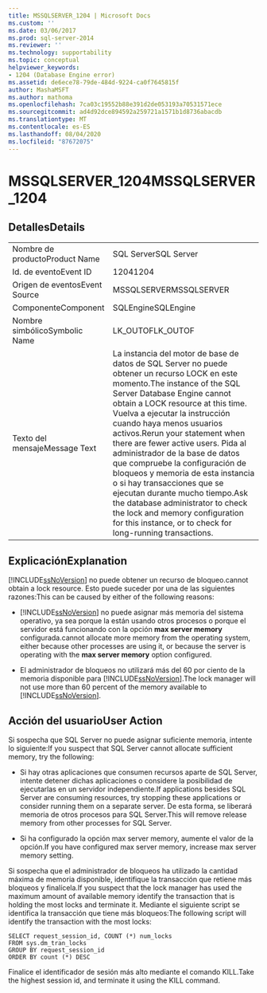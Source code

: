 ```yaml
---
title: MSSQLSERVER_1204 | Microsoft Docs
ms.custom: ''
ms.date: 03/06/2017
ms.prod: sql-server-2014
ms.reviewer: ''
ms.technology: supportability
ms.topic: conceptual
helpviewer_keywords:
- 1204 (Database Engine error)
ms.assetid: de6ece78-79de-484d-9224-ca0f7645815f
author: MashaMSFT
ms.author: mathoma
ms.openlocfilehash: 7ca03c19552b88e391d2de053193a70531571ece
ms.sourcegitcommit: ad4d92dce894592a259721a1571b1d8736abacdb
ms.translationtype: MT
ms.contentlocale: es-ES
ms.lasthandoff: 08/04/2020
ms.locfileid: "87672075"
---
```

# <a name="mssqlserver_1204"></a><span data-ttu-id="e5c4c-102">MSSQLSERVER_1204</span><span class="sxs-lookup"><span data-stu-id="e5c4c-102">MSSQLSERVER_1204</span></span>
    
## <a name="details"></a><span data-ttu-id="e5c4c-103">Detalles</span><span class="sxs-lookup"><span data-stu-id="e5c4c-103">Details</span></span>  
  
|||  
|-|-|  
|<span data-ttu-id="e5c4c-104">Nombre de producto</span><span class="sxs-lookup"><span data-stu-id="e5c4c-104">Product Name</span></span>|<span data-ttu-id="e5c4c-105">SQL Server</span><span class="sxs-lookup"><span data-stu-id="e5c4c-105">SQL Server</span></span>|  
|<span data-ttu-id="e5c4c-106">Id. de evento</span><span class="sxs-lookup"><span data-stu-id="e5c4c-106">Event ID</span></span>|<span data-ttu-id="e5c4c-107">1204</span><span class="sxs-lookup"><span data-stu-id="e5c4c-107">1204</span></span>|  
|<span data-ttu-id="e5c4c-108">Origen de eventos</span><span class="sxs-lookup"><span data-stu-id="e5c4c-108">Event Source</span></span>|<span data-ttu-id="e5c4c-109">MSSQLSERVER</span><span class="sxs-lookup"><span data-stu-id="e5c4c-109">MSSQLSERVER</span></span>|  
|<span data-ttu-id="e5c4c-110">Componente</span><span class="sxs-lookup"><span data-stu-id="e5c4c-110">Component</span></span>|<span data-ttu-id="e5c4c-111">SQLEngine</span><span class="sxs-lookup"><span data-stu-id="e5c4c-111">SQLEngine</span></span>|  
|<span data-ttu-id="e5c4c-112">Nombre simbólico</span><span class="sxs-lookup"><span data-stu-id="e5c4c-112">Symbolic Name</span></span>|<span data-ttu-id="e5c4c-113">LK_OUTOF</span><span class="sxs-lookup"><span data-stu-id="e5c4c-113">LK_OUTOF</span></span>|  
|<span data-ttu-id="e5c4c-114">Texto del mensaje</span><span class="sxs-lookup"><span data-stu-id="e5c4c-114">Message Text</span></span>|<span data-ttu-id="e5c4c-115">La instancia del motor de base de datos de SQL Server no puede obtener un recurso LOCK en este momento.</span><span class="sxs-lookup"><span data-stu-id="e5c4c-115">The instance of the SQL Server Database Engine cannot obtain a LOCK resource at this time.</span></span> <span data-ttu-id="e5c4c-116">Vuelva a ejecutar la instrucción cuando haya menos usuarios activos.</span><span class="sxs-lookup"><span data-stu-id="e5c4c-116">Rerun your statement when there are fewer active users.</span></span> <span data-ttu-id="e5c4c-117">Pida al administrador de la base de datos que compruebe la configuración de bloqueos y memoria de esta instancia o si hay transacciones que se ejecutan durante mucho tiempo.</span><span class="sxs-lookup"><span data-stu-id="e5c4c-117">Ask the database administrator to check the lock and memory configuration for this instance, or to check for long-running transactions.</span></span>|  
  
## <a name="explanation"></a><span data-ttu-id="e5c4c-118">Explicación</span><span class="sxs-lookup"><span data-stu-id="e5c4c-118">Explanation</span></span>  
 [!INCLUDE[ssNoVersion](../../includes/ssnoversion-md.md)] <span data-ttu-id="e5c4c-119">no puede obtener un recurso de bloqueo.</span><span class="sxs-lookup"><span data-stu-id="e5c4c-119">cannot obtain a lock resource.</span></span> <span data-ttu-id="e5c4c-120">Esto puede suceder por una de las siguientes razones:</span><span class="sxs-lookup"><span data-stu-id="e5c4c-120">This can be caused by either of the following reasons:</span></span>  
  
-   [!INCLUDE[ssNoVersion](../../includes/ssnoversion-md.md)] <span data-ttu-id="e5c4c-121">no puede asignar más memoria del sistema operativo, ya sea porque la están usando otros procesos o porque el servidor está funcionando con la opción **max server memory** configurada.</span><span class="sxs-lookup"><span data-stu-id="e5c4c-121">cannot allocate more memory from the operating system, either because other processes are using it, or because the server is operating with the **max server memory** option configured.</span></span>  
  
-   <span data-ttu-id="e5c4c-122">El administrador de bloqueos no utilizará más del 60 por ciento de la memoria disponible para [!INCLUDE[ssNoVersion](../../includes/ssnoversion-md.md)].</span><span class="sxs-lookup"><span data-stu-id="e5c4c-122">The lock manager will not use more than 60 percent of the memory available to [!INCLUDE[ssNoVersion](../../includes/ssnoversion-md.md)].</span></span>  
  
## <a name="user-action"></a><span data-ttu-id="e5c4c-123">Acción del usuario</span><span class="sxs-lookup"><span data-stu-id="e5c4c-123">User Action</span></span>  
 <span data-ttu-id="e5c4c-124">Si sospecha que SQL Server no puede asignar suficiente memoria, intente lo siguiente:</span><span class="sxs-lookup"><span data-stu-id="e5c4c-124">If you suspect that SQL Server cannot allocate sufficient memory, try the following:</span></span>  
  
-   <span data-ttu-id="e5c4c-125">Si hay otras aplicaciones que consumen recursos aparte de SQL Server, intente detener dichas aplicaciones o considere la posibilidad de ejecutarlas en un servidor independiente.</span><span class="sxs-lookup"><span data-stu-id="e5c4c-125">If applications besides SQL Server are consuming resources, try stopping these applications or consider running them on a separate server.</span></span> <span data-ttu-id="e5c4c-126">De esta forma, se liberará memoria de otros procesos para SQL Server.</span><span class="sxs-lookup"><span data-stu-id="e5c4c-126">This will remove release memory from other processes for SQL Server.</span></span>  
  
-   <span data-ttu-id="e5c4c-127">Si ha configurado la opción max server memory, aumente el valor de la opción.</span><span class="sxs-lookup"><span data-stu-id="e5c4c-127">If you have configured max server memory, increase max server memory setting.</span></span>  
  
 <span data-ttu-id="e5c4c-128">Si sospecha que el administrador de bloqueos ha utilizado la cantidad máxima de memoria disponible, identifique la transacción que retiene más bloqueos y finalícela.</span><span class="sxs-lookup"><span data-stu-id="e5c4c-128">If you suspect that the lock manager has used the maximum amount of available memory identify the transaction that is holding the most locks and terminate it.</span></span> <span data-ttu-id="e5c4c-129">Mediante el siguiente script se identifica la transacción que tiene más bloqueos:</span><span class="sxs-lookup"><span data-stu-id="e5c4c-129">The following script will identify the transaction with the most locks:</span></span>  
  
```  
SELECT request_session_id, COUNT (*) num_locks  
FROM sys.dm_tran_locks  
GROUP BY request_session_id   
ORDER BY count (*) DESC  
```  
  
 <span data-ttu-id="e5c4c-130">Finalice el identificador de sesión más alto mediante el comando KILL.</span><span class="sxs-lookup"><span data-stu-id="e5c4c-130">Take the highest session id, and terminate it using the KILL command.</span></span>  
  
  
